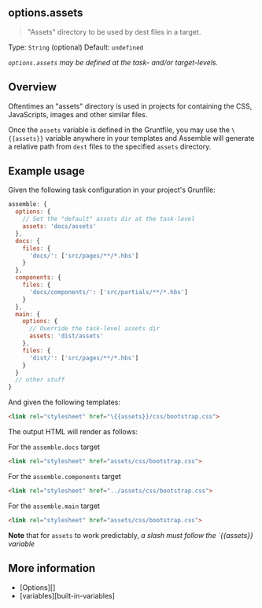 
## options.assets

> "Assets" directory to be used by dest files in a target.

Type: `String` (optional)
Default: `undefined`

_`options.assets` may be defined at the task- and/or target-levels._

## Overview
Oftentimes an "assets" directory is used in projects for containing the CSS, JavaScripts, images and other similar files. 

Once the `assets` variable is defined in the Gruntfile, you may use the `\{{assets}}` variable anywhere in your templates and Assemble will generate a relative path from `dest` files to the specified `assets` directory. 


## Example usage

Given the following task configuration in your project's Grunfile:

``` js
assemble: {
  options: { 
    // Set the "default" assets dir at the task-level
    assets: 'docs/assets' 
  },
  docs: {
    files: {
      'docs/': ['src/pages/**/*.hbs']
    }
  },
  components: {
    files: {
      'docs/components/': ['src/partials/**/*.hbs']
    }
  },
  main: {
    options: { 
      // Override the task-level assets dir
      assets: 'dist/assets' 
    },
    files: {
      'dist/': ['src/pages/**/*.hbs']
    }
  }
  // other stuff
}
```

And given the following templates: 

```html
<link rel="stylesheet" href="\{{assets}}/css/bootstrap.css">
```

The output HTML will render as follows:

For the `assemble.docs` target

```html
<link rel="stylesheet" href="assets/css/bootstrap.css">
```

For the `assemble.components` target

```html
<link rel="stylesheet" href="../assets/css/bootstrap.css">
```

For the `assemble.main` target

```html
<link rel="stylesheet" href="assets/css/bootstrap.css">
```

**Note** that for `assets` to work predictably, _a slash must follow the `\{{assets}} variable_


## More information

* [Options][]
* [variables][built-in-variables]
